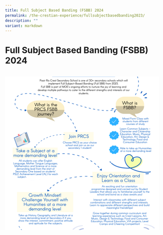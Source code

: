 ```yaml
---
title: Full Subject Based Banding (FSBB) 2024
permalink: /the-crestian-experience/fullsubjectbasedbanding2023/
description: ""
variant: markdown
---
```

<h1>Full Subject Based Banding (FSBB) 2024</h1>
<br>
<img src="/images/FSBB2.png" alt="FSBB2">